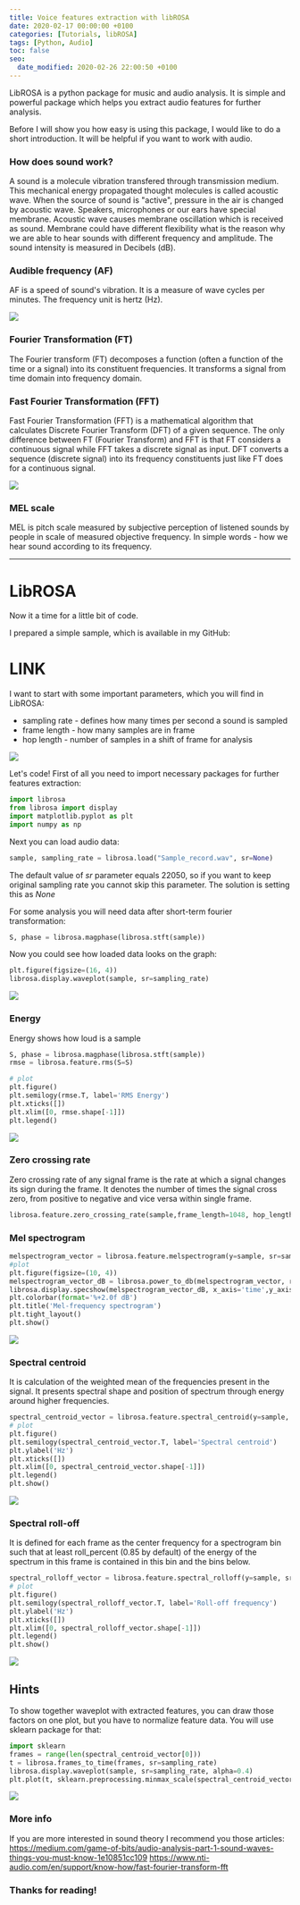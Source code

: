 ```yaml
---
title: Voice features extraction with libROSA
date: 2020-02-17 00:00:00 +0100
categories: [Tutorials, libROSA]
tags: [Python, Audio]
toc: false
seo:
  date_modified: 2020-02-26 22:00:50 +0100
---
```


LibROSA is a python package for music and audio analysis. It is  simple and powerful package which helps you extract audio features for further analysis.

Before I will show you how easy is using this package, I would like to do a short introduction. It will be helpful if you want to work with audio.

### How does sound work?
A sound is a molecule vibration transfered through transmission medium. This mechanical energy propagated thought molecules is called acoustic wave. When the source of sound is "active", pressure in the air is changed by acoustic wave.
Speakers, microphones or our ears have special membrane. Acoustic wave causes membrane oscillation which is received as sound.  Membrane could have different flexibility what is the reason why we are able to hear sounds with different frequency and amplitude. The sound intensity is measured in Decibels (dB).

### Audible frequency (AF)
AF is a speed of sound's vibration. It is a measure of wave cycles per minutes. The frequency unit is hertz (Hz).

![](../../assets/img/pictures/2020-02-17-Voice_features_extraction_with_libROSA_audible_frequency.jfif)

### Fourier Transformation (FT)
The Fourier transform (FT) decomposes a function (often a function of the time or a signal) into its constituent frequencies. It transforms a signal from time domain into frequency domain.

### Fast Fourier Transformation (FFT)
Fast Fourier Transformation (FFT) is a mathematical algorithm that calculates Discrete Fourier Transform (DFT) of a given sequence. The only difference between FT (Fourier Transform) and FFT is that FT considers a continuous signal while FFT takes a discrete signal as input. DFT converts a sequence (discrete signal) into its frequency constituents just like FT does for a continuous signal.

![](../../assets/img/pictures/2020-02-17-Voice_features_extraction_with_libROSA_fast_fourier_transformation.png)
 
### MEL scale
MEL is pitch scale measured by subjective perception of listened sounds by people in scale of measured objective frequency. In simple words - how we hear sound according to its frequency. 

---
# LibROSA
Now it a time for a little bit of code.

I prepared a simple sample, which is available in my GitHub:
# LINK
I want to start with some important parameters, which you will find in LibROSA:
- sampling rate - defines how many times per second a sound is sampled
- frame length - how many samples are in frame
- hop length - number of samples in a shift of frame for analysis

![](../../assets/img/pictures/2020-02-17-Voice_features_extraction_with_libROSA_sample_frame_hop.png)

Let's code! First of all you need to import necessary packages for further features extraction:

```python
import librosa
from librosa import display
import matplotlib.pyplot as plt
import numpy as np
```

Next you can load audio data:

```python
sample, sampling_rate = librosa.load("Sample_record.wav", sr=None)
```
The default value of *sr* parameter equals 22050, so if you want to keep original sampling rate you cannot skip this parameter. The solution is setting this as *None*

For some analysis you will need data after short-term fourier transformation:

```python
S, phase = librosa.magphase(librosa.stft(sample))
```

Now you could see how loaded data looks on the graph:

```python
plt.figure(figsize=(16, 4))
librosa.display.waveplot(sample, sr=sampling_rate)
```

![](../../assets/img/pictures/2020-02-17-Voice_features_extraction_with_libROSA_waveplot.png)

### Energy
Energy shows how loud is a sample

```python
S, phase = librosa.magphase(librosa.stft(sample))
rmse = librosa.feature.rms(S=S)

# plot
plt.figure()
plt.semilogy(rmse.T, label='RMS Energy')
plt.xticks([])
plt.xlim([0, rmse.shape[-1]])
plt.legend()
```

![](../../assets/img/pictures/2020-02-17-Voice_features_extraction_with_libROSA_energy.png)

### Zero crossing rate
Zero crossing rate of any signal frame is the rate at which a signal changes its sign during the frame. It denotes the number of times the signal cross zero, from positive to negative and vice versa within single frame.

```python
librosa.feature.zero_crossing_rate(sample,frame_length=1048, hop_length=512)
```

### Mel spectrogram

```python
melspectrogram_vector = librosa.feature.melspectrogram(y=sample, sr=sampling_rate)
#plot
plt.figure(figsize=(10, 4))
melspectrogram_vector_dB = librosa.power_to_db(melspectrogram_vector, ref=np.max)
librosa.display.specshow(melspectrogram_vector_dB, x_axis='time',y_axis='mel', sr=sampling_rate)
plt.colorbar(format='%+2.0f dB')
plt.title('Mel-frequency spectrogram')
plt.tight_layout()
plt.show()
```

![](../../assets/img/pictures/2020-02-17-Voice_features_extraction_with_libROSA_mel_spectrogram.png)

### Spectral centroid
It is calculation of the weighted mean of the frequencies present in the signal. It presents spectral shape and position of spectrum through energy around higher frequencies.

```python
spectral_centroid_vector = librosa.feature.spectral_centroid(y=sample, sr=sampling_rate)
# plot
plt.figure()
plt.semilogy(spectral_centroid_vector.T, label='Spectral centroid')
plt.ylabel('Hz')
plt.xticks([])
plt.xlim([0, spectral_centroid_vector.shape[-1]])
plt.legend()
plt.show()
```

![](../../assets/img/pictures/2020-02-17-Voice_features_extraction_with_libROSA_spectral_centroid.png)

### Spectral roll-off
It is defined for each frame as the center frequency for a spectrogram bin such that at least roll_percent (0.85 by default) of the energy of the spectrum in this frame is contained in this bin and the bins below.

```python
spectral_rolloff_vector = librosa.feature.spectral_rolloff(y=sample, sr=sampling_rate)
# plot
plt.figure()
plt.semilogy(spectral_rolloff_vector.T, label='Roll-off frequency')
plt.ylabel('Hz')
plt.xticks([])
plt.xlim([0, spectral_rolloff_vector.shape[-1]])
plt.legend()
plt.show()
```

![](../../assets/img/pictures/2020-02-17-Voice_features_extraction_with_libROSA_spectral_rolloff.png)

## Hints
To show together waveplot with extracted features, you can draw those factors on one plot, but you have to normalize feature data. You will use sklearn package for that:

```python
import sklearn
frames = range(len(spectral_centroid_vector[0]))
t = librosa.frames_to_time(frames, sr=sampling_rate)
librosa.display.waveplot(sample, sr=sampling_rate, alpha=0.4)
plt.plot(t, sklearn.preprocessing.minmax_scale(spectral_centroid_vector[0], axis=0), color='r') # normalize for visualization purposes
```
![](../../assets/img/pictures/2020-02-17-Voice_features_extraction_with_libROSA_spectral_centroid_along_waveplot.png)

### More info
If you are more interested in sound theory I recommend you those articles:
https://medium.com/game-of-bits/audio-analysis-part-1-sound-waves-things-you-must-know-1e10851cc109
https://www.nti-audio.com/en/support/know-how/fast-fourier-transform-fft

### Thanks for reading! 